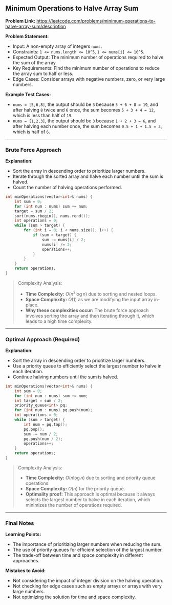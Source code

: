 ## Minimum Operations to Halve Array Sum
**Problem Link:** https://leetcode.com/problems/minimum-operations-to-halve-array-sum/description

**Problem Statement:**
- Input: A non-empty array of integers `nums`.
- Constraints: `1 <= nums.length <= 10^5`, `1 <= nums[i] <= 10^5`.
- Expected Output: The minimum number of operations required to halve the sum of the array.
- Key Requirements: Find the minimum number of operations to reduce the array sum to half or less.
- Edge Cases: Consider arrays with negative numbers, zero, or very large numbers.

**Example Test Cases:**
- `nums = [5,6,8]`, the output should be `3` because `5 + 6 + 8 = 19`, and after halving `8` twice and `6` once, the sum becomes `5 + 3 + 4 = 12`, which is less than half of `19`.
- `nums = [1,2,3]`, the output should be `3` because `1 + 2 + 3 = 6`, and after halving each number once, the sum becomes `0.5 + 1 + 1.5 = 3`, which is half of `6`.

---

### Brute Force Approach
**Explanation:**
- Sort the array in descending order to prioritize larger numbers.
- Iterate through the sorted array and halve each number until the sum is halved.
- Count the number of halving operations performed.

```cpp
int minOperations(vector<int>& nums) {
    int sum = 0;
    for (int num : nums) sum += num;
    target = sum / 2;
    sort(nums.rbegin(), nums.rend());
    int operations = 0;
    while (sum > target) {
        for (int i = 0; i < nums.size(); i++) {
            if (sum > target) {
                sum -= nums[i] / 2;
                nums[i] /= 2;
                operations++;
            }
        }
    }
    return operations;
}
```

> Complexity Analysis:
> - **Time Complexity:** $O(n^2 \log n)$ due to sorting and nested loops.
> - **Space Complexity:** $O(1)$ as we are modifying the input array in-place.
> - **Why these complexities occur:** The brute force approach involves sorting the array and then iterating through it, which leads to a high time complexity.

---

### Optimal Approach (Required)
**Explanation:**
- Sort the array in descending order to prioritize larger numbers.
- Use a priority queue to efficiently select the largest number to halve in each iteration.
- Continue halving numbers until the sum is halved.

```cpp
int minOperations(vector<int>& nums) {
    int sum = 0;
    for (int num : nums) sum += num;
    int target = sum / 2;
    priority_queue<int> pq;
    for (int num : nums) pq.push(num);
    int operations = 0;
    while (sum > target) {
        int num = pq.top();
        pq.pop();
        sum -= num / 2;
        pq.push(num / 2);
        operations++;
    }
    return operations;
}
```

> Complexity Analysis:
> - **Time Complexity:** $O(n \log n)$ due to sorting and priority queue operations.
> - **Space Complexity:** $O(n)$ for the priority queue.
> - **Optimality proof:** This approach is optimal because it always selects the largest number to halve in each iteration, which minimizes the number of operations required.

---

### Final Notes

**Learning Points:**
- The importance of prioritizing larger numbers when reducing the sum.
- The use of priority queues for efficient selection of the largest number.
- The trade-off between time and space complexity in different approaches.

**Mistakes to Avoid:**
- Not considering the impact of integer division on the halving operation.
- Not checking for edge cases such as empty arrays or arrays with very large numbers.
- Not optimizing the solution for time and space complexity.